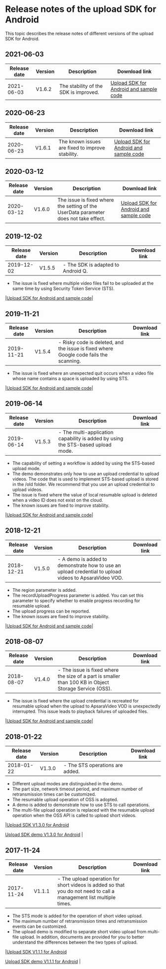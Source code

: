 # Release notes of the upload SDK for Android

This topic describes the release notes of different versions of the upload SDK for Android.

## 2021-06-03

|Release date|Version|Description|Download link|
|------------|-------|-----------|-------------|
|2021-06-03|V1.6.2|The stability of the SDK is improved.|[Upload SDK for Android and sample code](https://alivc-demo-cms.alicdn.com/versionProduct/sourceCode/upload/1.6.2/ApsaraVideo_Upload_v1.6.2_Android_20210602.zip)|

## 2020-06-23

|Release date|Version|Description|Download link|
|------------|-------|-----------|-------------|
|2020-06-23|V1.6.1|The known issues are fixed to improve stability.|[Upload SDK for Android and sample code](https://alivc-demo-cms.alicdn.com/versionProduct/sourceCode/upload/1.6.1/ApsaraVideo_Upload_v1.6.1_Android_20200623.zip)|

## 2020-03-12

|Release date|Version|Description|Download link|
|------------|-------|-----------|-------------|
|2020-03-12|V1.6.0|The issue is fixed where the setting of the UserData parameter does not take effect.|[Upload SDK for Android and sample code](https://alivc-demo-cms.alicdn.com/versionProduct/sourceCode/upload/1.6.0/ApsaraVideo_Upload_v1.6.0_Android_20200311.zip?spm=a2c4g.11186623.2.13.5d68689de8CAmR&file=ApsaraVideo_Upload_v1.6.0_Android_20200311.zip)|

## 2019-12-02

|Release date|Version|Description|Download link|
|------------|-------|-----------|-------------|
|2019-12-02|V1.5.5|-   The SDK is adapted to Android Q.
-   The issue is fixed where multiple video files fail to be uploaded at the same time by using Security Token Service \(STS\).

|[Upload SDK for Android and sample code](https://alivc-demo-cms.alicdn.com/versionProduct/sourceCode/upload/1.5.5/ApsaraVideo_Upload_v1.5.5_Android_20191202.zip)|

## 2019-11-21

|Release date|Version|Description|Download link|
|------------|-------|-----------|-------------|
|2019-11-21|V1.5.4|-   Risky code is deleted, and the issue is fixed where Google code fails the scanning.
-   The issue is fixed where an unexpected quit occurs when a video file whose name contains a space is uploaded by using STS.

|[Upload SDK for Android and sample code](https://alivc-demo-cms.alicdn.com/versionProduct/sourceCode/upload/1.5.4/ApsaraVideo_Upload_v1.5.4_Android_20191122.zip)|

## 2019-06-14

|Release date|Version|Description|Download link|
|------------|-------|-----------|-------------|
|2019-06-14|V1.5.3|-   The multi-application capability is added by using the STS-based upload mode.
-   The capability of setting a workflow is added by using the STS-based upload mode.
-   The demo demonstrates only how to use an upload credential to upload videos. The code that is used to implement STS-based upload is stored in the /old folder. We recommend that you use an upload credential to upload videos.
-   The issue is fixed where the value of local resumable upload is deleted when a video ID does not exist on the cloud.
-   The known issues are fixed to improve stability.

|[Upload SDK for Android and sample code](https://vod-download.cn-shanghai.aliyuncs.com/sdk/vodupload/1.5.3/ApsaraVideo_Upload_v1.5.3_Android_20190614.zip)|

## 2018-12-21

|Release date|Version|Description|Download link|
|------------|-------|-----------|-------------|
|2018-12-21|V1.5.0|-   A demo is added to demonstrate how to use an upload credential to upload videos to ApsaraVideo VOD.
-   The region parameter is added.
-   The recordUploadProgress parameter is added. You can set this parameter to specify whether to enable progress recording for resumable upload.
-   The upload progress can be reported.
-   The known issues are fixed to improve stability.

|[Upload SDK for Android and sample code](https://vod-download.cn-shanghai.aliyuncs.com/sdk/vodupload/1.5/ApsaraVideo_Upload_v1.5.0_Android_20181221.zip)|

## 2018-08-07

|Release date|Version|Description|Download link|
|------------|-------|-----------|-------------|
|2018-08-07|V1.4.0|-   The issue is fixed where the size of a part is smaller than 100 KB in Object Storage Service \(OSS\).
-   The issue is fixed where the upload credential is recreated for resumable upload when the upload to ApsaraVideo VOD is unexpectedly interrupted. This issue leads to playback failures of uploaded files.

|[Upload SDK for Android and sample code](https://vod-download.cn-shanghai.aliyuncs.com/vodupload/1.4/ApsaraVideo_Uplpad_v1.4.0_Android_20180806.zip)|

## 2018-01-22

|Release date|Version|Description|Download link|
|------------|-------|-----------|-------------|
|2018-01-22|V1.3.0|-   The STS operations are added.
-   Different upload modes are distinguished in the demo.
-   The part size, network timeout period, and maximum number of retransmission times can be customized.
-   The resumable upload operation of OSS is adopted.
-   A demo is added to demonstrate how to use STS to call operations.
-   The multi-file upload operation is replaced with the resumable upload operation when the OSS API is called to upload short videos.

|[Upload SDK V1.3.0 for Android](http://docs-aliyun.cn-hangzhou.oss.aliyun-inc.com/assets/attach/51992/cn_zh/1516604091547/VodUploadSDK_1.3.0.zip?spm=5176.doc51992.2.31.JXmtz7&file=VodUploadSDK_1.3.0.zip)

[Upload SDK demo V1.3.0 for Android](http://docs-aliyun.cn-hangzhou.oss.aliyun-inc.com/assets/attach/51992/cn_zh/1516604049881/VODUploadDemo-android-1.3.0.zip?spm=5176.doc51992.2.32.JXmtz7&file=VODUploadDemo-android-1.3.0.zip) |

## 2017-11-24

|Release date|Version|Description|Download link|
|------------|-------|-----------|-------------|
|2017-11-24|V1.1.1|-   The upload operation for short videos is added so that you do not need to call a management list multiple times.
-   The STS mode is added for the operation of short video upload.
-   The maximum number of retransmission times and retransmission events can be customized.
-   The upload demo is modified to separate short video upload from multi-file upload. In addition, documents are provided for you to better understand the differences between the two types of upload.

|[Upload SDK V1.1.1 for Android](http://docs-aliyun.cn-hangzhou.oss.aliyun-inc.com/assets/attach/51992/cn_zh/1511938777522/VodUploadSDK1.1.1.zip)

[Upload SDK demo V1.1.1 for Android](http://docs-aliyun.cn-hangzhou.oss.aliyun-inc.com/assets/attach/53059/cn_zh/1511525715563/VODUploadDemo-android-1.1.1.zip) |


